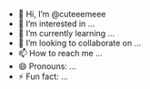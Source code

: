 - 👋 Hi, I’m @cuteeemeee
- 👀 I’m interested in ...
- 🌱 I’m currently learning ...
- 💞️ I’m looking to collaborate on ...
- 📫 How to reach me ...
- 😄 Pronouns: ...
- ⚡ Fun fact: ...

<!---
cuteeemeee/cuteeemeee is a ✨ special ✨ repository because its `README.md` (this file) appears on your GitHub profile.
You can click the Preview link to take a look at your changes.
--->
